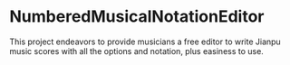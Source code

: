 # NumberedMusicalNotationEditor
This project endeavors to provide musicians a free editor to write Jianpu music scores with all the options and notation, plus easiness to use.

